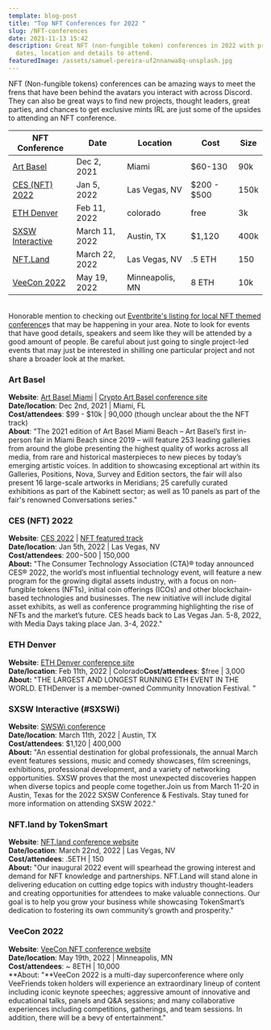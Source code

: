 ```yaml
---
template: blog-post
title: "Top NFT Conferences for 2022 "
slug: /NFT-conferences
date: 2021-11-13 15:42
description: Great NFT (non-fungible token) conferences in 2022 with pricing,
  dates, location and details to attend.
featuredImage: /assets/samuel-pereira-uf2nnanwa8q-unsplash.jpg
---
```

NFT (Non-fungible tokens) conferences can be amazing ways to meet the frens that have been behind the avatars you interact with across Discord. They can also be great ways to find new projects, thought leaders, great parties, and chances to get exclusive mints IRL are just some of the upsides to attending an NFT conference.  



| **NFT Conference**                                                                                                            | **Date**       | **Location**    | **Cost**    | **Size** |
| ----------------------------------------------------------------------------------------------------------------------------- | -------------- | --------------- | ----------- | -------- |
| [Art Basel](https://artbasel.com/miami-beach)                                                                                 | Dec 2, 2021    | Miami           | $60-130     | 90k      |
| [CES (NFT) 2022](https://www.ces.tech/News/Press-Releases/CES-Press-Release.aspx?NodeID=b51f8965-614b-4911-b04f-fe9082f692bd) | Jan 5, 2022    | Las Vegas, NV   | $200 - $500 | 150k     |
| [ETH Denver](https://www.ethdenver.com/)                                                                                      | Feb 11, 2022   | colorado        | free        | 3k       |
| [SXSW Interactive](https://cart.sxsw.com/products/reg-ia)                                                                     | March 11, 2022 | Austin, TX      | $1,120      | 400k     |
| [NFT.Land](https://www.nft.land/)                                                                                             | March 22, 2022 | Las Vegas, NV   | .5 ETH      | 150      |
| [VeeCon 2022](https://veecon.co/)                                                                                             | May 19, 2022   | Minneapolis, MN | 8 ETH       | 10k      |

\
Honorable mention to checking out [Eventbrite's listing for local NFT themed conference](https://www.eventbrite.com/d/nft/?q=NFT&mode=search)s that may be happening in your area.  Note to look for events that have good details, speakers and seem like they will be attended by a good amount of people. Be careful about just going to single project-led events that may just be interested in shilling one particular project and not share a broader look at the market. 



### Art Basel

**Website**: [Art Basel Miami](https://artbasel.com/miami-beach)   |  [Crypto Art Basel conference site](https://www.eventbrite.com/e/dcentral-miami-nft-defi-conference-crypto-ba-tickets-170044827657)\
**Date/location**: Dec 2nd, 2021  |   Miami, FL	\
**Cost/attendees**: $99 - $10k |  90,000 (though unclear about the the NFT track)	\
**About**: "The 2021 edition of Art Basel Miami Beach – Art Basel’s first in-person fair in Miami
Beach since 2019 – will feature 253 leading galleries from around the globe presenting
the highest quality of works across all media, from rare and historical masterpieces to
new pieces by today’s emerging artistic voices. In addition to showcasing exceptional art
within its Galleries, Positions, Nova, Survey and Edition sectors, the fair will also present
16 large-scale artworks in Meridians; 25 carefully curated exhibitions as part of the
Kabinett sector; as well as 10 panels as part of the fair's renowned Conversations series."

### CES (NFT) 2022

**Website**: [](https://artbasel.com/miami-beach)[CES 2022](https://www.ces.tech/) | [NFT featured track](https://www.ces.tech/News/Press-Releases/CES-Press-Release.aspx?NodeID=b51f8965-614b-4911-b04f-fe9082f692bd)\
**Date/location**: Jan 5th, 2022	|   Las Vegas, NV	\
**Cost/attendees**: $200-$500  |  150,000	\
**About:** "The Consumer Technology Association (CTA)® today announced CES® 2022, the world’s most influential technology event, will feature a new program for the growing digital assets industry, with a focus on non-fungible tokens (NFTs), initial coin offerings (ICOs) and other blockchain-based technologies and businesses. The new initiative will include digital asset exhibits, as well as conference programming highlighting the rise of NFTs and the market’s future. CES heads back to Las Vegas Jan. 5-8, 2022, with Media Days taking place Jan. 3-4, 2022."

### ETH Denver

**Website**: [](https://artbasel.com/miami-beach)[ETH Denver conference site](https://www.ethdenver.com/)\
**Date/location**: Feb 11th, 2022  |  Colorado**Cost/attendees**: $free  |  3,000	\
**About:** "THE LARGEST AND LONGEST RUNNING ETH EVENT IN THE WORLD. ETHDenver is a member-owned Community Innovation Festival. "

### SXSW Interactive (#SXSWi)

**Website**: [](https://artbasel.com/miami-beach) [SWSWi conference](https://cart.sxsw.com/products/reg-ia)\
**Date/location**: March 11th, 2022	|   Austin, TX	\
**Cost/attendees**: $1,120  |  400,000	\
**About:** "An essential destination for global professionals, the annual March event features sessions, music and comedy showcases, film screenings, exhibitions, professional development, and a variety of networking opportunities. SXSW proves that the most unexpected discoveries happen when diverse topics and people come together.Join us from March 11-20 in Austin, Texas for the 2022 SXSW Conference & Festivals. Stay tuned for more information on attending SXSW 2022."

### NFT.land by TokenSmart

**Website**: [NFT.land conference website](https://www.nft.land/)[](https://artbasel.com/miami-beach)\
**Date/location**: March 22nd, 2022	|   Las Vegas, NV\
**Cost/attendees**: .5ETH  |  150	\
**About:** "Our inaugural 2022 event will spearhead the growing interest and demand for NFT knowledge and partnerships. NFT.Land will stand alone in delivering education on cutting edge topics with industry thought-leaders and creating opportunities for attendees to make valuable connections. Our goal is to help you grow your business while showcasing TokenSmart’s dedication to fostering its own community’s growth and prosperity."

### VeeCon 2022

**Website**: [VeeCon NFT conference website](https://veecon.co/)[](https://artbasel.com/miami-beach)\
**Date/location**:  May 19th, 2022	|   Minneapolis, MN\
**Cost/attendees**: ~ 8ETH  |  10,000	\
**About: "**VeeCon 2022 is a multi-day superconference where only VeeFriends token holders will experience an extraordinary lineup of content including iconic keynote speeches; aggressive amount of innovative and educational talks, panels and Q&A sessions; and many collaborative experiences including competitions, gatherings, and team sessions. In addition, there will be a bevy of entertainment."